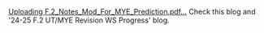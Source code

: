 
[Uploading F.2_Notes_Mod_For_MYE_Prediction.pdf…]()
Check this blog and '24-25 F.2 UT/MYE Revision WS Progress' blog.